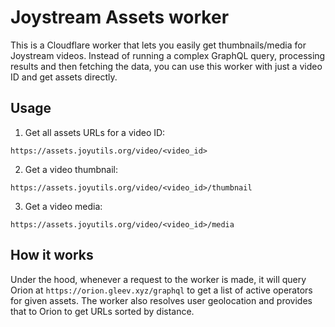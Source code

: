 # Joystream Assets worker

This is a Cloudflare worker that lets you easily get thumbnails/media for Joystream videos. Instead of running a complex GraphQL query, processing results and then fetching the data, you can use this worker with just a video ID and get assets directly.

## Usage

1. Get all assets URLs for a video ID:

```
https://assets.joyutils.org/video/<video_id>
```

2. Get a video thumbnail:

```
https://assets.joyutils.org/video/<video_id>/thumbnail
```

3. Get a video media:

```
https://assets.joyutils.org/video/<video_id>/media
```

## How it works

Under the hood, whenever a request to the worker is made, it will query Orion at `https://orion.gleev.xyz/graphql` to get a list of active operators for given assets. The worker also resolves user geolocation and provides that to Orion to get URLs sorted by distance.
